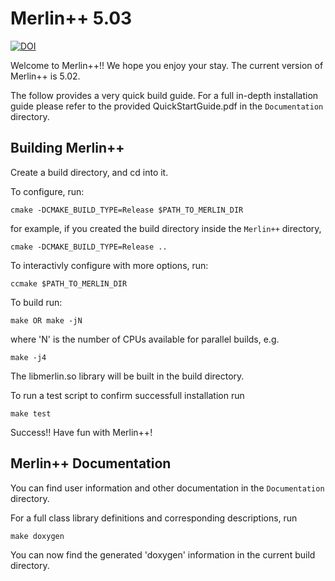 # Merlin++ 5.03

[![DOI](https://zenodo.org/badge/DOI/10.5281/zenodo.2598428.svg)](https://doi.org/10.5281/zenodo.2598428)

Welcome to Merlin++!! We hope you enjoy your stay. The current version of Merlin++ is 5.02.

The follow provides a very quick build guide. For a full in-depth installation guide please
refer to the provided QuickStartGuide.pdf in the `Documentation` directory.

## Building Merlin++

Create a build directory, and cd into it.

To configure, run:

    cmake -DCMAKE_BUILD_TYPE=Release $PATH_TO_MERLIN_DIR

for example, if you created the build directory inside the `Merlin++` directory,

    cmake -DCMAKE_BUILD_TYPE=Release ..

To interactivly configure with more options, run:

    ccmake $PATH_TO_MERLIN_DIR

To build run:

    make OR make -jN

where 'N' is the number of CPUs available for parallel builds, e.g.

    make -j4

The libmerlin.so library will be built in the build directory.

To run a test script to confirm successfull installation run

    make test
    
Success!! Have fun with Merlin++!

## Merlin++ Documentation

You can find user information and other documentation in the `Documentation` directory.

For a full class library definitions and corresponding descriptions, run

    make doxygen

You can now find the generated 'doxygen' information in the current build directory. 







